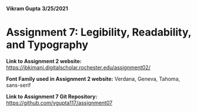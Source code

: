 **Vikram Gupta**
**3/25/2021**
# **Assignment 7: Legibility, Readability, and Typography**
**Link to Assignment 2 website:**
https://jbkimani.digitalscholar.rochester.edu/assignment02/

**Font Family used in Assignment 2 website:**
Verdana, Geneva, Tahoma, sans-serif











**Link to Assignment 7 Git Repository:**
https://github.com/vgupta117/assignment07


<!--stackedit_data:
eyJoaXN0b3J5IjpbMTQ5Njg1NzM3NSwtOTU3OTgxOTAzLC00Mz
U1Njg3NjddfQ==
-->